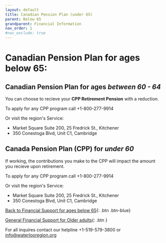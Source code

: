 ```yaml
---
layout: default
title: Canadian Pension Plan (under 65)
parent: Below 65
grandparent: Financial Information
nav_order: 1
#nav_exclude: true
---
```


# Canadian Pension Plan for ages below 65:

## Canadian Pension Plan for ages *between 60 - 64*

You can choose to recieve your **CPP Retirement Pension** with a reduction.

To apply for any CPP program call +1-800-277-9914 

Or visit the region's Service:
- Market Square Suite 200, 25 Fredrick St., Kitchener
- 350 Conestoga Blvd, Unit C1, Cambridge

## Canada Pension Plan (CPP) for *under 60*

If working, the contributions you make to the CPP will impact the amount you recieve upon retirement.

To apply for any CPP program call +1-800-277-9914 

Or visit the region's Service:
- Market Square Suite 200, 25 Fredrick St., Kitchener
- 350 Conestoga Blvd, Unit C1, Cambridge

[Back to Financial Support for ages below 65](./Below65.md){: .btn .btn-blue}

[General Financial Support for Older adults](./financialhelp.md){: .btn }

For all inquires contact our helpline +1-519-579-3800 or [info@waterlooregion.org](mailto:info@waterlooregion.org)
